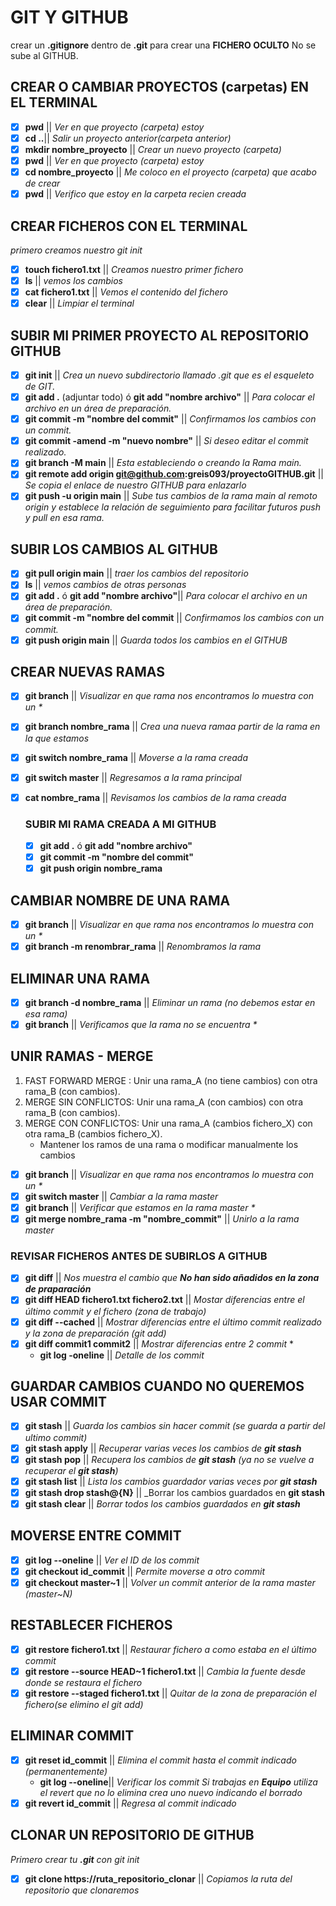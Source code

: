 # GIT Y GITHUB

crear un **.gitignore** dentro de **.git** para crear una **FICHERO OCULTO** No se sube al GITHUB.

## CREAR O CAMBIAR PROYECTOS (carpetas) EN EL TERMINAL

- [x] **pwd** || _Ver en que proyecto (carpeta) estoy_
- [x] **cd ..**|| _Salir un proyecto anterior(carpeta anterior)_
- [x] **mkdir nombre_proyecto** || _Crear un nuevo proyecto (carpeta)_
- [x] **pwd** || _Ver en que proyecto (carpeta) estoy_
- [x] **cd nombre_proyecto** || _Me coloco en el proyecto (carpeta) que acabo de crear_
- [x] **pwd** || _Verifico que estoy en la carpeta recien creada_

## CREAR FICHEROS CON EL TERMINAL

_primero creamos nuestro git init_

- [x] **touch fichero1.txt** || _Creamos nuestro primer fichero_
- [x] **ls** || _vemos los cambios_
- [x] **cat fichero1.txt** || _Vemos el contenido del fichero_
- [x] **clear** || _Limpiar el terminal_

## SUBIR MI PRIMER PROYECTO AL REPOSITORIO GITHUB

- [x] **git init** || _Crea un nuevo subdirectorio llamado .git que es el esqueleto de GIT._
- [x] **git add .** (adjuntar todo) ó **git add "nombre archivo"** || _Para colocar el archivo en un área de preparación._
- [x] **git commit -m "nombre del commit"** || _Confirmamos los cambios con un commit._
- [x] **git commit -amend -m "nuevo nombre"** || _Si deseo editar el commit realizado._
- [x] **git branch -M main** || _Esta estableciendo o creando la Rama main._
- [x] **git remote add origin git@github.com:greis093/proyectoGITHUB.git** || _Se copia el enlace de nuestro GITHUB para enlazarlo_
- [x] **git push -u origin main** || _Sube tus cambios de la rama main al remoto origin y establece la relación de seguimiento para facilitar futuros push y pull en esa rama._

## SUBIR LOS CAMBIOS AL GITHUB

- [x] **git pull origin main** || _traer los cambios del repositorio_
- [x] **ls** || _vemos cambios de otras personas_
- [x] **git add .** ó **git add "nombre archivo"**|| _Para colocar el archivo en un área de preparación._
- [x] **git commit -m "nombre del commit** || _Confirmamos los cambios con un commit._
- [x] **git push origin main** || _Guarda todos los cambios en el GITHUB_

## CREAR NUEVAS RAMAS

- [x] **git branch** || _Visualizar en que rama nos encontramos lo muestra con un \*_
- [x] **git branch nombre_rama** || _Crea una nueva ramaa partir de la rama en la que estamos_
- [x] **git switch nombre_rama** || _Moverse a la rama creada_
- [x] **git switch master** || _Regresamos a la rama principal_
- [x] **cat nombre_rama** || _Revisamos los cambios de la rama creada_

  ### SUBIR MI RAMA CREADA A MI GITHUB

  - [x] **git add .** ó **git add "nombre archivo"**
  - [x] **git commit -m "nombre del commit"**
  - [x] **git push origin nombre_rama**

## CAMBIAR NOMBRE DE UNA RAMA

- [x] **git branch** || _Visualizar en que rama nos encontramos lo muestra con un \*_
- [x] **git branch -m renombrar_rama** || _Renombramos la rama_

## ELIMINAR UNA RAMA

- [x] **git branch -d nombre_rama** || _Eliminar un rama (no debemos estar en esa rama)_
- [x] **git branch** || _Verificamos que la rama no se encuentra \*_

## UNIR RAMAS - MERGE

1.  FAST FORWARD MERGE : Unir una rama_A (no tiene cambios) con otra rama_B (con cambios).
2.  MERGE SIN CONFLICTOS: Unir una rama_A (con cambios) con otra rama_B (con cambios).
3.  MERGE CON CONFLICTOS: Unir una rama_A (cambios fichero_X) con otra rama_B (cambios fichero_X).
    - Mantener los ramos de una rama o modificar manualmente los cambios

- [x] **git branch** || _Visualizar en que rama nos encontramos lo muestra con un \*_
- [x] **git switch master** || _Cambiar a la rama master_
- [x] **git branch** || _Verificar que estamos en la rama master \*_
- [x] **git merge nombre_rama -m "nombre_commit"** || _Unirlo a la rama master_

### REVISAR FICHEROS ANTES DE SUBIRLOS A GITHUB

- [x] **git diff** || _Nos muestra el cambio que **No han sido añadidos en la zona de praparación**_
- [x] **git diff HEAD fichero1.txt fichero2.txt** || _Mostar diferencias entre el último commit y el fichero (zona de trabajo)_
- [x] **git diff --cached** || _Mostrar diferencias entre el último commit realizado y la zona de preparación (git add)_
- [x] **git diff commit1 commit2** || _Mostrar diferencias entre 2 commit_ \*
  - **git log -oneline** || _Detalle de los commit_

## GUARDAR CAMBIOS CUANDO NO QUEREMOS USAR COMMIT

- [x] **git stash** || _Guarda los cambios sin hacer commit (se guarda a partir del ultimo commit)_
- [x] **git stash apply** || _Recuperar varias veces los cambios de **git stash**_
- [x] **git stash pop** || _Recupera los cambios de **git stash** (ya no se vuelve a recuperar el **git stash**)_
- [x] **git stash list** || _Lista los cambios guardador varias veces por **git stash**_
- [x] **git stash drop stash@{N}** || \_Borrar los cambios guardados en **git stash**
- [x] **git stash clear** || _Borrar todos los cambios guardados en **git stash**_

## MOVERSE ENTRE COMMIT

- [x] **git log --oneline** || _Ver el ID de los commit_
- [x] **git checkout id_commit** || _Permite moverse a otro commit_
- [x] **git checkout master~1** || _Volver un commit anterior de la rama master (master~N)_

## RESTABLECER FICHEROS

- [x] **git restore fichero1.txt** || _Restaurar fichero a como estaba en el último commit_
- [x] **git restore --source HEAD~1 fichero1.txt** || _Cambia la fuente desde donde se restaura el fichero_
- [x] **git restore --staged fichero1.txt** || _Quitar de la zona de preparación el fichero(se elimino el git add)_

## ELIMINAR COMMIT

- [x] **git reset id_commit** || _Elimina el commit hasta el commit indicado (permanentemente)_
  - **git log --oneline**|| _Verificar los commit_
    _Si trabajas en **Equipo** utiliza el *revert* que no lo elimina crea uno nuevo indicando el borrado_
- [x] **git revert id_commit** || _Regresa al commit indicado_

## CLONAR UN REPOSITORIO DE GITHUB

_Primero crear tu **.git** con git init_

- [x] **git clone https://ruta_repositorio_clonar** || _Copiamos la ruta del repositorio que clonaremos_

